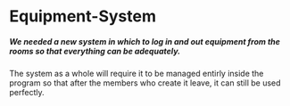 # Equipment-System
##### We needed a new system in which to log in and out equipment from the rooms so that everything can be adequately.
The system as a whole will require it to be managed entirly inside the program so that after the members who create it leave, it can still be used perfectly.
